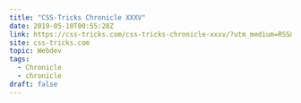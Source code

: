 ```yaml
---
title: "CSS-Tricks Chronicle XXXV"
date: 2019-05-10T00:55:28Z
link: https://css-tricks.com/css-tricks-chronicle-xxxv/?utm_medium=RSS&utm_source=news.12bit.vn
site: css-tricks.com
topic: Webdev
tags:
  - Chronicle
  - chronicle
draft: false
---
```

